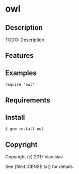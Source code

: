 # owl

## Description

TODO: Description

## Features

## Examples

    require 'owl'

## Requirements

## Install

    $ gem install owl

## Copyright

Copyright (c) 2017 vladislav

See {file:LICENSE.txt} for details.
